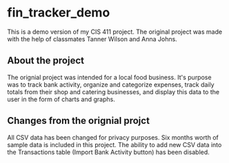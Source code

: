 # fin_tracker_demo
This is a demo version of my CIS 411 project. The original project was made with the help of classmates Tanner Wilson and Anna Johns. 

## About the project
The orignial project was intended for a local food business. It's purpose was to track bank activity, organize and categorize expenses, track daily totals from their shop and catering businesses, and display this data to the user in the form of charts and graphs. 

## Changes from the orignial projct
All CSV data has been changed for privacy purposes. Six months worth of sample data is included in this project. The ability to add new CSV data into the Transactions table (Import Bank Activity button) has been disabled. 
